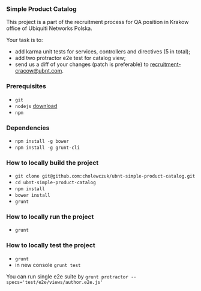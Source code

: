 ### Simple Product Catalog

This project is a part of the recruitment process for QA position in Krakow office of Ubiquiti Networks Polska.

Your task is to:

 * add karma unit tests for services, controllers and directives (5 in total);
 * add two protractor e2e test for catalog view;
 * send us a diff of your changes (patch is preferable) to [recruitment-cracow@ubnt.com](recruitment-cracow@ubnt.com).

### Prerequisites

 * `git`
 * `nodejs` [download](http://nodejs.org/)
 * `npm`

### Dependencies

 * `npm install -g bower`
 * `npm install -g grunt-cli`

### How to locally build the project

 * `git clone git@github.com:cholewczuk/ubnt-simple-product-catalog.git`
 * `cd ubnt-simple-product-catalog`
 * `npm install`
 * `bower install`
 * `grunt`

### How to locally run the project

 * `grunt`

### How to locally test the project

 * `grunt`
 * in new console `grunt test`

You can run single e2e suite by `grunt protractor --specs='test/e2e/views/author.e2e.js'`
